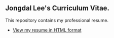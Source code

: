 ## Jongdal Lee's Curriculum Vitae.

This repository contains my professional resume.

- [View my resume in HTML format](https://skylark-1125.github.io/CV/cv.html)

